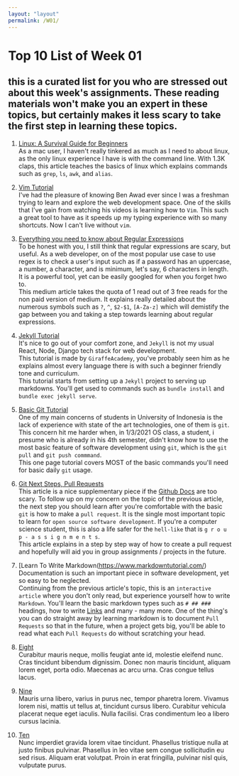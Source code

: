 ```yaml
---
layout: "layout"
permalink: /W01/
---
```


# Top 10 List of Week 01

## this is a curated list for you who are stressed out about this week's assignments. These reading materials won't make you an expert in these topics, but certainly makes it less scary to take the first step in learning these topics.

1. [Linux: A Survival Guide for Beginners](https://betterprogramming.pub/linux-survival-guide-for-beginners-c18bfd982036)<br>
   As a mac user, I haven't really tinkered as much as I need to about linux, as the only linux experience I have is with the command line. With 1.3K claps, this article teaches the basics of linux which explains commands such as `grep`, `ls`, `awk`, and `alias`.

2. [Vim Tutorial](https://www.youtube.com/watch?v=IiwGbcd8S7I&ab_channel=BenAwad)<br>
   I've had the pleasure of knowing Ben Awad ever since I was a freshman trying to learn and explore the web development space. One of the skills that I've gain from watching his videos is learning how to `Vim`. This such a great tool to have as it speeds up my typing experience with so many shortcuts. Now I can't live without `vim`.

3. [Everything you need to know about Regular Expressions](https://towardsdatascience.com/everything-you-need-to-know-about-regular-expressions-8f622fe10b03)<br>
   To be honest with you, I still think that regular expressions are scary, but useful. As a web developer, on of the most popular use case to use regex is to check a user's input such as if a password has an uppercase, a number, a character, and is minimum, let's say, 6 characters in length. It is a powerful tool, yet can be easily googled for when you forget hwo to.<br> This medium article takes the quota of 1 read out of 3 free reads for the non paid version of medium. It explains really detailed about the numerous symbols such as `?`, `^`, `$2-$1`, `[A-Za-z]` which will demistify the gap between you and taking a step towards learning about regular expressions.

4. [Jekyll Tutorial](https://en.wikipedia.org/wiki/4)<br>
   It's nice to go out of your comfort zone, and `Jekyll` is not my usual React, Node, Django tech stack for web development.<br>
   This tutorial is made by `GiraffeAcademy`, you've probably seen him as he explains almost every language there is with such a beginner friendly tone and curriculum. <br> This tutorial starts from setting up a `Jekyll` project to serving up markdowns. You'll get used to commands such as `bundle install` and `bundle exec jekyll serve`.

5. [Basic Git Tutorial](https://git-scm.com/docs/gittutorial)<br>
   One of my main concerns of students in University of Indonesia is the lack of experience with state of the art technologies, one of them is `git`. This concern hit me harder when, in 1/3/2021 OS class, a student, i presume who is already in his 4th semester, didn't know how to use the most basic feature of software development using `git`, which is the `git pull` and `git push commmand`. <br> This one page tutorial covers MOST of the basic commands you'll need for basic daily `git` usage.

6. [Git Next Steps, Pull Requests](https://en.wikipedia.org/wiki/6)<br>
   This article is a nice supplementary piece if the
   [Github Docs](https://docs.github.com/en/github/collaborating-with-issues-and-pull-requests/about-pull-requests)
   are too scary. To follow up on my concern on the topic of the previous article, the next step you should learn after you're comfortable with the basic `git` is how to make a `pull request`. It is the single most important topic to learn for `open source software development`. If you're a computer science student, this is also a life safer for the `hell-like` that is `g r o u p - a s s i g n m e n t s`. <br>This article explains in a step by step way of how to create a pull request and hopefully will aid you in group assignments / projects in the future.

7. [Learn To Write Markdown(https://www.markdowntutorial.com/)<br>
   Documentation is such an important piece in software development, yet so easy to be neglected. <br> Continuing from the previous article's topic, this is an `interactive article` where you don't only read, but experience yourself how to write `Markdown`. You'll learn the basic markdown types such as `# ## ###` headings, how to write [Links](https://jojonicho.gtsb.io) and many - many more. One of the thing's you can do straight away by learning markdown is to document `Pull Requests` so that in the future, when a project gets big, you'll be able to read what each `Pull Requests` do without scratching your head.

8. [Eight](https://en.wikipedia.org/wiki/8)<br>
   Curabitur mauris neque, mollis feugiat ante id, molestie eleifend nunc.
   Cras tincidunt bibendum dignissim.
   Donec non mauris tincidunt, aliquam lorem eget, porta odio.
   Maecenas ac arcu urna.
   Cras congue tellus lacus.

9. [Nine](https://en.wikipedia.org/wiki/9)<br>
   Mauris urna libero, varius in purus nec, tempor pharetra lorem.
   Vivamus lorem nisi, mattis ut tellus at, tincidunt cursus libero.
   Curabitur vehicula placerat neque eget iaculis.
   Nulla facilisi.
   Cras condimentum leo a libero cursus lacinia.

10. [Ten](https://en.wikipedia.org/wiki/10)<br>
    Nunc imperdiet gravida lorem vitae tincidunt.
    Phasellus tristique nulla at justo finibus pulvinar.
    Phasellus in leo vitae sem congue sollicitudin eu sed risus.
    Aliquam erat volutpat.
    Proin in erat fringilla, pulvinar nisl quis, vulputate purus.
